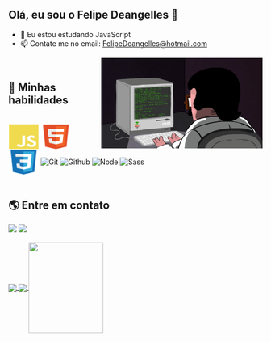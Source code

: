 ## Olá, eu sou o Felipe Deangelles 👋

- 🌱 Eu estou estudando JavaScript  
- 📫 Contate me no email: FelipeDeangelles@hotmail.com


<img align="right" src="https://github.com/DeangellesES/DeangellesES/blob/main/programando1.gif" alt="Menino programando" width="320px">
<br>
<h2>🚀  Minhas habilidades</h2>
<div  align="start"> 
  <div style="display: inline_block"><br>
  <img align="center" alt="JavaScript" height="50" width="60" src="https://raw.githubusercontent.com/devicons/devicon/master/icons/javascript/javascript-plain.svg"> 
  <img align="center" alt="HTML" height="50" width="60" src="https://raw.githubusercontent.com/devicons/devicon/master/icons/html5/html5-original.svg">
  <img align="center" alt="CSS" height="50" width="60" src="https://raw.githubusercontent.com/devicons/devicon/master/icons/css3/css3-original.svg">
  <img align="center" alt="Git" height="50" width="60" src="https://icongr.am/devicon/git-original.svg?size=128&color=currentColor">
  <img align="center" alt="Github" height="50" width="60" src="https://icongr.am/devicon/github-original.svg?size=128&color=currentColor">
  <img align="center" alt="Node" height="50" width="60" src="https://icongr.am/devicon/nodejs-original-wordmark.svg?size=128&color=currentColor">
  <img align="center" alt="Sass" height="50" width="60" src="https://icongr.am/devicon/sass-original.svg?size=128&color=currentColor">
<!--   <img align="center" alt="Python" height="30" width="40" src="https://raw.githubusercontent.com/devicons/devicon/master/icons/python/python-original.svg">
  <img align="center" alt="Csharp" height="30" width="40" src="https://raw.githubusercontent.com/devicons/devicon/master/icons/csharp/csharp-original.svg">
  <img align="center" alt="PHP" height="30" width="40" src="https://raw.githubusercontent.com/devicons/devicon/master/icons/php/php-original.svg">
  <img align="center" alt="java" height="30" width="40" src="https://raw.githubusercontent.com/devicons/devicon/master/icons/java/java-original.svg"> -->
<br><br>
<h2>🌎 Entre em contato</h2>
<div> 
  <a href="https://www.linkedin.com/in/felipe-deangelles-da-silva-lopes/" target="_blank"><img src="https://img.shields.io/badge/-LinkedIn-%230077B5?style=for-the-badge&logo=linkedin&logoColor=white" target="_blank"></a> 
  <a href="35997631949" target="_blank"><img src="https://img.shields.io/badge/WhatsApp-25D366?style=for-the-badge&logo=whatsapp&logoColor=white" target="_blank"></a>
</div>
<br>

  
<div>
  <a href="https://github.com/DeangellesES">
  <img height="180em"   align="center" src="https://github-readme-stats.vercel.app/api?username=DeangellesES&show_icons=true&theme=react&include_all_commits=true&count_private=true"/>
  <img height="180em"  align="center" src="https://github-readme-stats.vercel.app/api/top-langs/?username=DeangellesES&layout=compact&langs_count=7&theme=react" />

  <img align="center" width="148" height="180" src="https://media1.tenor.com/images/68e8337fb4eb7e40645d832c64762a8b/tenor.gif?itemid=19443613">

</div>
 <br>
 
</div>
  <br>
<!-- <a href="https://www.youtube.com/channel/UCSawC0irKSG8W05zahr1i9w" target="_blank"><img src="https://img.shields.io/badge/-Youtube-%23EA4335?style=for-the-badge&logo=youtube&logoColor=white" target="_blank"></a> -->
<!--   <a href="https://www.instagram.com/caldasflamejantes/" target="_blank"><img src="https://img.shields.io/badge/-Instagram-%23E4405F?style=for-the-badge&logo=instagram&logoColor=white" target="_blank"></a> -->

</div>

